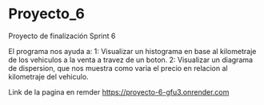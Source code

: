# Proyecto_6
Proyecto de finalización Sprint 6

El programa nos ayuda a:
1: Visualizar un histograma en base al kilometraje de los vehiculos a la venta a travez de un boton.
2: Visualizar un diagrama de dispersion, que nos muestra como varia el precio en relacion al kilometraje del vehiculo.

Link de la pagina en remder https://proyecto-6-gfu3.onrender.com


